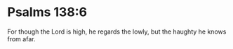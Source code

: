 # Psalms 138:6

For though the Lord is high, he regards the lowly, but the haughty he knows from afar.
